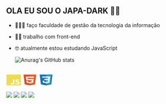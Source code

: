## OLA EU SOU O JAPA-DARK 👍🏻

- 👨🏻‍🎓 faço faculdade de gestão da tecnologia da informação
- 👨‍💻 trabalho com front-end
- 🤓 atualmente estou estudando JavaScript

  ![Anurag's GitHub stats](https://github-readme-stats.vercel.app/api?username=JAPA-DARK&show_icons=true&theme=radical)
  
<div style="display: inline_block">
<br>
  <img align="center" alt="JAPA-Js" height="30" width="40" src="https://raw.githubusercontent.com/devicons/devicon/master/icons/javascript/javascript-plain.svg">
 <img align="center" alt="JAPA-HTML" height="30" width="40" src="https://raw.githubusercontent.com/devicons/devicon/master/icons/html5/html5-original.svg">
  <img align="center" alt="JAPA-CSS" height="30" width="40" src="https://raw.githubusercontent.com/devicons/devicon/master/icons/css3/css3-original.svg">
</div>
<br>
<div>
<a href="https://www.youtube.com/@japaxl7" target="_blank" ><img src="https://img.shields.io/badge/YouTube-FF0000?style=for-the-badge&logo=youtube&logoColor=white" target="_blank"></a>
 <a href="https://www.instagram.com/dev.ariel_7/"  target="_blank"><img src="https://img.shields.io/badge/-Instagram-%23E4405F?style=for-the-badge&logo=instagram&logoColor=white" target="_blank"></a>
  <a href="https://discord.gg/gw64k2tJv6" target="_blank"><img src="https://img.shields.io/badge/Discord-7289DA?style=for-the-badge&logo=discord&logoColor=white" target="_blank"></a>
  <a href="https://www.linkedin.com/in/ariel-da-silva-28aa73265/" target="_blank"><img src="https://img.shields.io/badge/-LinkedIn-%230077B5?style=for-the-badge&logo=linkedin&logoColor=white" target="_blank"></a> 

